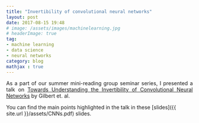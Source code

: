 ```yaml
---
title: "Invertibility of convolutional neural networks"
layout: post
date: 2017-08-15 19:48
# image: /assets/images/machinelearning.jpg
# headerImage: true
tag:
- machine learning
- data science
- neural networks
category: blog
mathjax : true
---
```

<p style='text-align: justify;'>
As a part of our summer mini-reading group seminar series, I presented a talk on 
<a target="_blank" href=https://arxiv.org/abs/1705.08664>Towards Understanding the Invertibility of Convolutional Neural Networks</a> by Gilbert et. al.</p>

You can find the main points highlighted in the talk in these [slides]({{ site.url }}/assets/CNNs.pdf) slides.